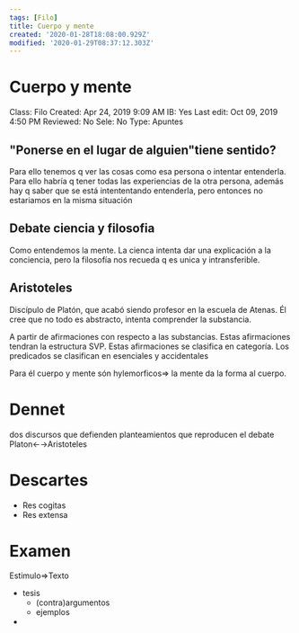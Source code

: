 ```yaml
---
tags: [Filo]
title: Cuerpo y mente
created: '2020-01-28T18:08:00.929Z'
modified: '2020-01-29T08:37:12.303Z'
---
```


# Cuerpo y mente

Class: Filo
Created: Apr 24, 2019 9:09 AM
IB: Yes
Last edit: Oct 09, 2019 4:50 PM
Reviewed: No
Sele: No
Type: Apuntes

## "Ponerse en el lugar de alguien"tiene sentido?

Para ello tenemos q ver las cosas como esa persona o intentar entenderla. Para ello habría q tener todas las experiencias de la otra persona, además hay q saber que se está intententando entenderla, pero entonces no estariamos en la misma situación

## Debate ciencia y filosofia

Como entendemos la mente. La cienca intenta dar una explicación a la conciencia, pero la filosofía nos recueda q es unica y intransferible.

## Aristoteles

Discípulo de Platón, que acabó siendo profesor en la escuela de Atenas. Él cree que no todo es abstracto, intenta comprender la substancia. 

A partir de afirmaciones con respecto a las substancias. Estas afirmaciones tendran la estructura SVP. Estas afirmaciones se clasifica en categoría. Los predicados se clasifican en esenciales y accidentales

Para él cuerpo y mente són hylemorficos⇒ la mente da la forma al cuerpo.

# Dennet

dos discursos que defienden planteamientos que reproducen el debate Platon←→Aristoteles

# Descartes

- Res cogitas
- Res extensa

# Examen

Estimulo⇒Texto

- tesis
    - (contra)argumentos
    - ejemplos
-
